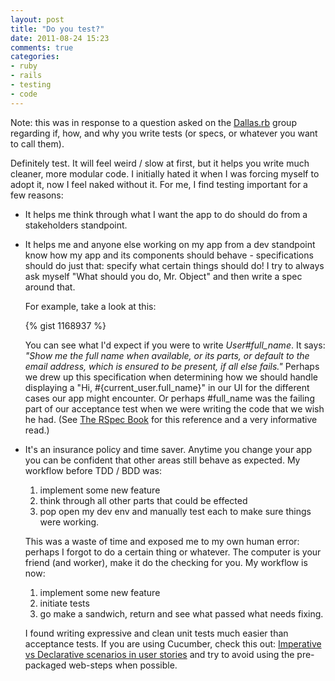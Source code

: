 ```yaml
---
layout: post
title: "Do you test?"
date: 2011-08-24 15:23
comments: true
categories: 
- ruby
- rails
- testing
- code
---
```


Note: this was in response to a question asked on the [Dallas.rb](http://dallasrb.org/ "Dallas.rb homepage") group regarding if, how, and why you write tests (or specs, or whatever you want to call them).

Definitely test.
It will feel weird / slow at first, but it helps you write much cleaner, more modular code.
I initially hated it when I was forcing myself to adopt it, now I feel naked without it.
For me, I find testing important for a few reasons:

* It helps me think through what I want the app to do should do from a stakeholders standpoint.

* It helps me and anyone else working on my app from a dev standpoint know how my app and its components should behave - specifications should do just that:
  specify what certain things should do! I try to always ask myself "What should you do, Mr. Object" and then write a spec around that.

  For example, take a look at this:

  {% gist 1168937 %}

  You can see what I'd expect if you were to write *User#full_name*. It says: *"Show me the full name when available, or its parts, or default to the email address, which is ensured to be present, if all else fails."*
  Perhaps we drew up this specification when determining how we should handle displaying a "Hi, #{current_user.full_name}" in our UI for the different cases our app might encounter.
  Or perhaps #full_name was the failing part of our acceptance test when we were writing the code that we wish he had.
  (See [The RSpec Book](http://pragprog.com/book/achbd/the-rspec-book) for this reference and a very informative read.)

* It's an insurance policy and time saver.
  Anytime you change your app you can be confident that other areas still behave as expected.
  My workflow before TDD / BDD was:

    1. implement some new feature
    2. think through all other parts that could be effected
    3. pop open my dev env and manually test each to make sure things were working.

  This was a waste of time and exposed me to my own human error: perhaps I forgot to do a certain thing or whatever.
  The computer is your friend (and worker), make it do the checking for you.
  My workflow is now:

    1. implement some new feature
    2. initiate tests
    3. go make a sandwich, return and see what passed what needs fixing.

    I found writing expressive and clean unit tests much easier than acceptance tests.
    If you are using Cucumber, check this out: [Imperative vs Declarative scenarios in user stories](http://benmabey.com/2008/05/19/imperative-vs-declarative-scenarios-in-user-stories.html) and try to avoid using the pre-packaged web-steps when possible.
